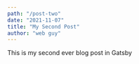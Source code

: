 ```yaml
---
path: "/post-two"
date: "2021-11-07"
title: "My Second Post"
author: "web guy"
---
```


This is my second ever blog post in Gatsby
